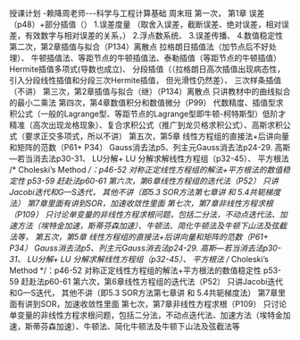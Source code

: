 授课计划    -赖降周老师---科学与工程计算基础  周末班
第一次， 第1章 误差（p48）+部分插值（）
      1.误差度量   （取舍入误差，截断误差、绝对误差，相对误差，有效数字与相对误差的关系，）
      2.浮点数系统、      3.误差传播、      4.数值稳定性
第二次，第2章插值与拟合（P134）离散点
 拉格朗日插值法（加节点后不好处理）、 
牛顿插值法、等距节点的牛顿插值法、泰勒插值（等距节点的牛顿插值）
Hermite插值多项式(导数也成立)、
分段插值（（拉格朗日高次插值出现病态性，引入分段线性插值和分段三次Hermite插值，
但光滑性仍然差）、
三次样条插值（不讲）
第三次，第2章插值与拟合（继）（P134）离散点
只讲教材中的曲线拟合的最小二乘法
第四次，第4章数值积分和数值微分（P99）
代数精度、插值型求积公式（一般的Lagrange型、等距节点的Lagrange型即牛顿-柯特斯型）低阶才精准（高次出现龙格现象）、复合求积公式（推广到龙贝格求积公式）、高斯求积公式（要求正交多项式，所以不讲）
第五次，第5章 线性方程组的直接法+后讲向量和矩阵的范数（P61+ P34）
Gauss消去法p5、列主元Gauss消去法p24-29.
高斯—若当消去法p30-31、
LU分解+ LU 分解求解线性方程组（p32-45）、
平方根法 /* Choleski’s Method */：p46-52
对称正定线性方程组的解法+平方根法的数值稳定性  p53-59
赶赴法p60-61
第六次，第6章线性方程组的迭代法（P52）
 只讲Jacobi迭代和G—S迭代， 其他不讲（即5.3  SOR方法第七章讲 和 5.4共轭梯度法）
 第7章里面有讲到SOR，加速收敛性里面
第七次，第7章非线性方程求根（P109）
 只讨论单变量的非线性方程求根问题，包括二分法，不动点迭代法、加速方法（埃特金加速，斯蒂芬森加速）、牛顿法、简化牛顿法及牛顿下山法及弦截法等，
第五次，第5章 线性方程组的直接法+后讲向量和矩阵的范数（P61+ P34）
Gauss消去法p5、列主元Gauss消去法p24-29.
高斯—若当消去法p30-31、
LU分解+ LU 分解求解线性方程组（p32-45）、
平方根法 /* Choleski’s Method */：p46-52
对称正定线性方程组的解法+平方根法的数值稳定性  p53-59
赶赴法p60-61
第六次，第6章线性方程组的迭代法（P52）
 只讲Jacobi迭代和G—S迭代， 其他不讲（即5.3  SOR方法第七章讲 和 5.4共轭梯度法）
 第7章里面有讲到SOR，加速收敛性里面
第七次，第7章非线性方程求根（P109）
 只讨论单变量的非线性方程求根问题，包括二分法，不动点迭代法、加速方法（埃特金加速，斯蒂芬森加速）、牛顿法、简化牛顿法及牛顿下山法及弦截法等